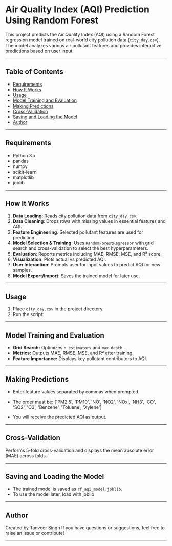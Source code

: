 # Air Quality Index (AQI) Prediction Using Random Forest

This project predicts the Air Quality Index (AQI) using a Random Forest regression model trained on real-world city pollution data (`city_day.csv`). The model analyzes various air pollutant features and provides interactive predictions based on user input.

---

## Table of Contents

- [Requirements](#requirements)
- [How It Works](#how-it-works)
- [Usage](#usage)
- [Model Training and Evaluation](#model-training-and-evaluation)
- [Making Predictions](#making-predictions)
- [Cross-Validation](#cross-validation)
- [Saving and Loading the Model](#saving-and-loading-the-model)
- [Author](#author)

---

## Requirements

- Python 3.x
- pandas
- numpy
- scikit-learn
- matplotlib
- joblib


---

## How It Works

1. **Data Loading**: Reads city pollution data from `city_day.csv`.
2. **Data Cleaning**: Drops rows with missing values in essential features and AQI.
3. **Feature Engineering**: Selected pollutant features are used for prediction.
4. **Model Selection & Training**: Uses `RandomForestRegressor` with grid search and cross-validation to select the best hyperparameters.
5. **Evaluation**: Reports metrics including MAE, RMSE, MSE, and R² score.
6. **Visualization**: Plots actual vs predicted AQI.
7. **User Interaction**: Prompts user for input values to predict AQI for new samples.
8. **Model Export/Import**: Saves the trained model for later use.

---

## Usage

1. Place `city_day.csv` in the project directory.
2. Run the script:

---

## Model Training and Evaluation

- **Grid Search:** Optimizes `n_estimators` and `max_depth`.
- **Metrics:** Outputs MAE, RMSE, MSE, and R² after training.
- **Feature Importance:** Displays key pollutant contributors to AQI.

---

## Making Predictions

- Enter feature values separated by commas when prompted.
- The order must be:
['PM2.5', 'PM10', 'NO', 'NO2', 'NOx', 'NH3', 'CO', 'SO2', 'O3', 'Benzene', 'Toluene', 'Xylene']

- You will receive the predicted AQI as output.
  
---

## Cross-Validation

Performs 5-fold cross-validation and displays the mean absolute error (MAE) across folds.

---

## Saving and Loading the Model

- The trained model is saved as `rf_aqi_model.joblib`.
- To use the model later, load with joblib


---

## Author

Created by Tanveer Singh
If you have questions or suggestions, feel free to raise an issue or contribute!

---

